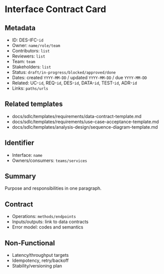 # Interface Contract Card

## Metadata

- ID: DES-IFC-`id`
- Owner: `name/role/team`
- Contributors: `list`
- Reviewers: `list`
- Team: `team`
- Stakeholders: `list`
- Status: `draft/in-progress/blocked/approved/done`
- Dates: created `YYYY-MM-DD` / updated `YYYY-MM-DD` / due `YYYY-MM-DD`
- Related: UC-`id`, REQ-`id`, DES-`id`, DATA-`id`, TEST-`id`, ADR-`id`
- Links: `paths/urls`

## Related templates

- docs/sdlc/templates/requirements/data-contract-template.md
- docs/sdlc/templates/requirements/use-case-acceptance-template.md
- docs/sdlc/templates/analysis-design/sequence-diagram-template.md

## Identifier

- Interface: `name`
- Owners/consumers: `teams/services`

## Summary

Purpose and responsibilities in one paragraph.

## Contract

- Operations: `methods/endpoints`
- Inputs/outputs: link to data contracts
- Error model: codes and semantics

## Non-Functional

- Latency/throughput targets
- Idempotency, retry/backoff
- Stability/versioning plan
